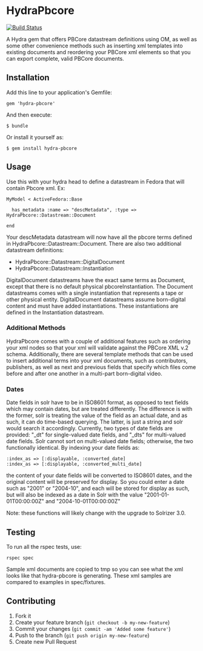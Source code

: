 # HydraPbcore

[![Build Status](https://travis-ci.org/curationexperts/hydra-pbcore.png)](https://travis-ci.org/curationexperts/hydra-pbcore)

A Hydra gem that offers PBCore datastream definitions using OM, as well as some other convenience
methods such as inserting xml templates into existing documents and reordering your PBCore xml 
elements so that you can export complete, valid PBCore documents.

## Installation

Add this line to your application's Gemfile:

    gem 'hydra-pbcore'

And then execute:

    $ bundle

Or install it yourself as:

    $ gem install hydra-pbcore

## Usage

Use this with your hydra head to define a datastream in Fedora that will contain Pbcore xml.  Ex:

    MyModel < ActiveFedora::Base

      has_metadata :name => "descMetadata", :type => HydraPbcore::Datastream::Document

    end

Your descMetadata datastream will now have all the pbcore terms defined in HydraPbcore::Datastream::Document.
There are also two additional datastream definitions:

* HydraPbcore::Datastream::DigitalDocument
* HydraPbcore::Datastream::Instantiation

DigitalDocument datastreams have the exact same terms as Document, except that there is no default physical 
pbcoreInstantiation.  The Document datastreams comes with a single instantiation that represents a tape
or other physical entity.  DigitalDocument datastreams assume born-digital content and must have added
instantiations.  These instantiations are defined in the Instantiation datastream.

### Additional Methods

HydraPbcore comes with a couple of additional features such as ordering your xml nodes so that your xml will 
validate against the PBCore XML v.2 schema.  Additionally, there are several template methods that can be used
to insert additional terms into your xml documents, such as contributors, publishers, as well as next and previous
fields that specify which files come before and after one another in a multi-part born-digital video.

### Dates

Date fields in solr have to be in ISO8601 format, as opposed to text fields which may contain dates, but are treated differently.
The difference is with the former, solr is treating the value of the field as an actual date, and as such, it can do time-based
querying.  The latter, is just a string and solr would search it accordingly.  Currently, two types of date fields are provided:
"_dt" for single-valued date fields, and "_dts" for multi-valued date fields.  Solr cannot sort on multi-valued date fields;
otherwise, the two functionally identical.  By indexing your date fields as:

    :index_as => [:displayable, :converted_date]
    :index_as => [:displayable, :converted_multi_date]

the content of your date fields will be converted to ISO8601 dates, and the original content will be preserved for display.
So you could enter a date such as "2001" or "2004-10", and each will be stored for display as such, but will also be 
indexed as a date in Solr with the value "2001-01-01T00:00:00Z" and "2004-10-01T00:00:00Z"

Note: these functions will likely change with the upgrade to Solrizer 3.0.

## Testing

To run all the rspec tests, use:

    rspec spec

Sample xml documents are copied to tmp so you can see what the xml looks like that hydra-pbcore is generating.
These xml samples are compared to examples in spec/fixtures.

## Contributing

1. Fork it
2. Create your feature branch (`git checkout -b my-new-feature`)
3. Commit your changes (`git commit -am 'Added some feature'`)
4. Push to the branch (`git push origin my-new-feature`)
5. Create new Pull Request
